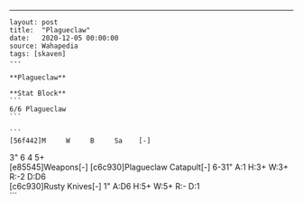 ---
    layout: post
    title:  "Plagueclaw"
    date:   2020-12-05 00:00:00
    source: Wahapedia
    tags: [skaven]
    ---
    
    **Plagueclaw**
    
    **Stat Block**
    ```
    6/6 Plagueclaw
    ```
    
    ```
    [56f442]M     W     B     Sa    [-]
3"    6     4     5+    
[e85545]Weapons[-]
[c6c930]Plagueclaw Catapult[-]
6-31"  A:1    H:3+   W:3+   R:-2   D:D6  
[c6c930]Rusty Knives[-]
1"     A:D6   H:5+   W:5+   R:-    D:1   
    ```
    
    
    